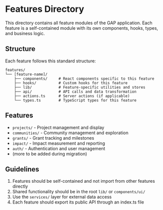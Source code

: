 # Features Directory

This directory contains all feature modules of the GAP application. Each feature is a self-contained module with its own components, hooks, types, and business logic.

## Structure

Each feature follows this standard structure:

```
features/
└── [feature-name]/
    ├── components/     # React components specific to this feature
    ├── hooks/          # Custom hooks for this feature
    ├── lib/            # Feature-specific utilities and stores
    ├── api/            # API calls and data transformation
    ├── actions.ts      # Server actions (if applicable)
    └── types.ts        # TypeScript types for this feature
```

## Features

- `projects/` - Project management and display
- `communities/` - Community management and exploration
- `grants/` - Grant tracking and milestones
- `impact/` - Impact measurement and reporting
- `auth/` - Authentication and user management
- (more to be added during migration)

## Guidelines

1. Features should be self-contained and not import from other features directly
2. Shared functionality should be in the root `lib/` or `components/ui/`
3. Use the `services/` layer for external data access
4. Each feature should export its public API through an index.ts file